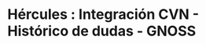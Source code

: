 # Hércules : Integración CVN \- Histórico de dudas \- GNOSS



  


  


  


  


  


  


  


  


  


  


  


  


  





